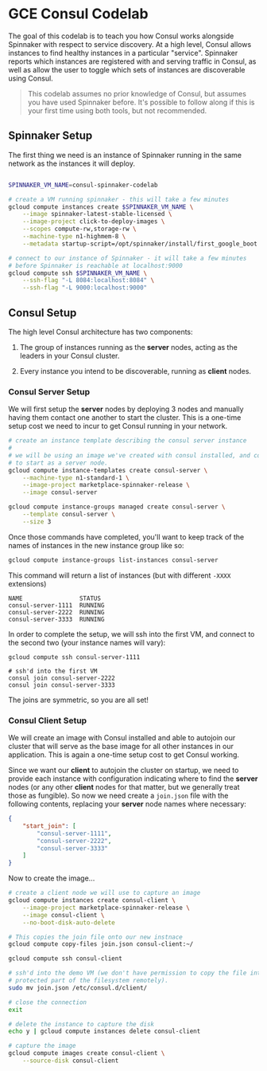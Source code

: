 # GCE Consul Codelab

The goal of this codelab is to teach you how Consul works alongside Spinnaker
with respect to service discovery. At a high level, Consul allows instances to
find healthy instances in a particular "service". Spinnaker reports which
instances are registered with and serving traffic in Consul, as well as allow
the user to toggle which sets of instances are discoverable using Consul.

> This codelab assumes no prior knowledge of Consul, but assumes you have used
> Spinnaker before. It's possible to follow along if this is your first time
> using both tools, but not recommended.

## Spinnaker Setup

The first thing we need is an instance of Spinnaker running in the same network
as the instances it will deploy.

```bash

SPINNAKER_VM_NAME=consul-spinnaker-codelab

# create a VM running spinnaker - this will take a few minutes
gcloud compute instances create $SPINNAKER_VM_NAME \
    --image spinnaker-latest-stable-licensed \
    --image-project click-to-deploy-images \
    --scopes compute-rw,storage-rw \
    --machine-type n1-highmem-8 \
    --metadata startup-script=/opt/spinnaker/install/first_google_boot.sh,consul_enabled=true

# connect to our instance of Spinnaker - it will take a few minutes
# before Spinnaker is reachable at localhost:9000
gcloud compute ssh $SPINNAKER_VM_NAME \
	--ssh-flag "-L 8084:localhost:8084" \
	--ssh-flag "-L 9000:localhost:9000"
```

## Consul Setup

The high level Consul architecture has two components:

1. The group of instances running as the __server__ nodes, acting as the
   leaders in your Consul cluster.

2. Every instance you intend to be discoverable, running as __client__ 
   nodes.

### Consul Server Setup

We will first setup the __server__ nodes by deploying 3 nodes and manually
having them contact one another to start the cluster. This is a one-time setup
cost we need to incur to get Consul running in your network.

```bash
# create an instance template describing the consul server instance
# 
# we will be using an image we've created with consul installed, and configured
# to start as a server node.
gcloud compute instance-templates create consul-server \
    --machine-type n1-standard-1 \
    --image-project marketplace-spinnaker-release \
    --image consul-server

gcloud compute instance-groups managed create consul-server \
    --template consul-server \
    --size 3
```

Once those commands have completed, you'll want to keep track of the names of
instances in the new instance group like so:

```bash
gcloud compute instance-groups list-instances consul-server
```

This command will return a list of instances (but with different `-XXXX`
extensions)

```
NAME                STATUS
consul-server-1111  RUNNING
consul-server-2222  RUNNING
consul-server-3333  RUNNING
```

In order to complete the setup, we will ssh into the first VM, and connect to
the second two (your instance names will vary):

```
gcloud compute ssh consul-server-1111

# ssh'd into the first VM
consul join consul-server-2222
consul join consul-server-3333
```

The joins are symmetric, so you are all set!

### Consul Client Setup

We will create an image with Consul installed and able to autojoin our cluster 
that will serve as the base image for all other instances in our application.
This is again a one-time setup cost to get Consul working.

Since we want our __client__ to autojoin the cluster on startup, we need to 
provide each instance with configuration indicating where to find the 
__server__ nodes (or any other __client__ nodes for that matter, but we
generally treat those as fungible). So now we need create a `join.json` file
with the following contents, replacing your __server__ node names where
necessary:

```json
{
    "start_join": [
        "consul-server-1111",
        "consul-server-2222",
        "consul-server-3333"
    ]
}
```

Now to create the image...

```bash
# create a client node we will use to capture an image
gcloud compute instances create consul-client \
    --image-project marketplace-spinnaker-release \
    --image consul-client \
    --no-boot-disk-auto-delete

# This copies the join file onto our new instnace
gcloud compute copy-files join.json consul-client:~/

gcloud compute ssh consul-client

# ssh'd into the demo VM (we don't have permission to copy the file into this
# protected part of the filesystem remotely).
sudo mv join.json /etc/consul.d/client/

# close the connection
exit

# delete the instance to capture the disk
echo y | gcloud compute instances delete consul-client

# capture the image
gcloud compute images create consul-client \
    --source-disk consul-client
```
